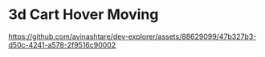 # 3d Cart Hover Moving




https://github.com/avinashtare/dev-explorer/assets/88629099/47b327b3-d50c-4241-a578-2f9516c90002
